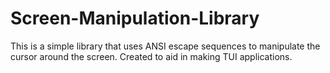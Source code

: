 # Screen-Manipulation-Library

This is a simple library that uses ANSI escape sequences to manipulate the cursor around the screen. Created to aid in making TUI applications.
